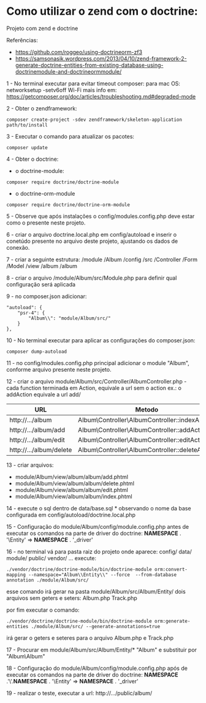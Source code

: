 # Como utilizar o zend com o doctrine:
Projeto com zend e doctrine

Referências:
* https://github.com/roggeo/using-doctrineorm-zf3
* https://samsonasik.wordpress.com/2013/04/10/zend-framework-2-generate-doctrine-entities-from-existing-database-using-doctrinemodule-and-doctrineormmodule/




1 - No terminal executar para evitar timeout composer:
para mac OS: networksetup -setv6off Wi-Fi
mais info em: https://getcomposer.org/doc/articles/troubleshooting.md#degraded-mode

2 - Obter o zendframework:
```
composer create-project -sdev zendframework/skeleton-application path/to/install
```

3 - Executar o comando para atualizar os pacotes:
```
composer update
```
4 - Obter o doctrine:
* o doctrine-module:
```
composer require doctrine/doctrine-module
```
* o doctrine-orm-module
```
composer require doctrine/doctrine-orm-module
```
5 - Observe que após instalações o config/modules.config.php deve estar como o presente neste projeto.

6 - criar o arquivo doctrine.local.php em config/autoload e inserir o conetúdo presente no arquivo deste projeto, ajustando os dados de conexão.


7 - criar a seguinte estrutura:
/module
    /Album
        /config
        /src
            /Controller
            /Form
            /Model
        /view
            /album
                /album

8 - criar o arquivo /module/Album/src/Module.php para definir qual configuração será aplicada


9 - no composer.json
adicionar:
```
"autoload": {
    "psr-4": {
        "Album\\": "module/Album/src/"
    }
},
```
10 - No terminal executar para aplicar as configurações do composer.json:
```
composer dump-autoload
```
11 - no config/modules.config.php principal adicionar o module "Album", conforme arquivo presente neste projeto.


12 - criar o arquivo module/Album/src/Controller/AlbumController.php
    - cada function terminada em Action, equivale a url sem o action ex.:
    o addAction equivale a url add/

| URL                      | Metodo                                          |
| ------------------------ | ----------------------------------------------- |
| http://.../album         | Album\Controller\AlbumController::indexAction   |
| http://.../album/add     | Album\Controller\AlbumController::addAction     |
| http://.../album/edit    | Album\Controller\AlbumController::editAction    |
| http://.../album/delete  | Album\Controller\AlbumController::deleteAction  |

13 - criar arquivos:

* module/Album/view/album/album/add.phtml
* module/Album/view/album/album/delete.phtml
* module/Album/view/album/album/edit.phtml
* module/Album/view/album/album/index.phtml


14 - execute o sql dentro de data/base.sql * observando o nome da base configurada em config/autoload/doctrine.local.php


15 - Configuração do module/Album/config/module.config.php antes de executar os comandos na parte de driver do doctrine:
__NAMESPACE__ . '\Entity' => __NAMESPACE__ . '_driver'



16 - no terminal vá para pasta raiz do projeto onde aparece:
config/
data/
module/
public/
vendor/
...
execute:
```
./vendor/doctrine/doctrine-module/bin/doctrine-module orm:convert-mapping --namespace="Album\\Entity\\" --force  --from-database annotation ./module/Album/src/
```
esse comando irá gerar na pasta module/Album/src/Album/Entity/
dois arquivos sem geters e seters:
Album.php
Track.php


por fim executar o comando:
```
./vendor/doctrine/doctrine-module/bin/doctrine-module orm:generate-entities ./module/Album/src/ --generate-annotations=true
```
irá gerar o geters e seteres para o arquivo Album.php e Track.php

17 - Procurar em module/Album/src/Album/Entity/* "Album\" e substituir por "Album\Album\"

18 - Configuração do module/Album/config/module.config.php após de executar os comandos na parte de driver do doctrine:
__NAMESPACE__ .'\\'.__NAMESPACE__ . '\Entity' => __NAMESPACE__ . '_driver'

19 - realizar o teste, executar a url:
http://.../public/album/

